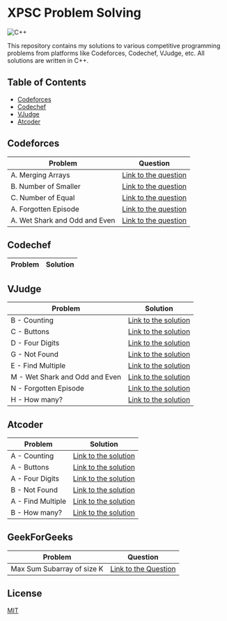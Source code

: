 # XPSC Problem Solving

![C++](https://img.shields.io/badge/C%2B%2B-00599C?style=for-the-badge&logo=c%2B%2B&logoColor=white)

This repository contains my solutions to various competitive programming problems from platforms like Codeforces, Codechef, VJudge, etc. All solutions are written in C++.

## Table of Contents

- [Codeforces](#codeforces)
- [Codechef](#codechef)
- [VJudge](#vjudge)
- [Atcoder](#atcoder)

## Codeforces

| Problem                       | Question                                                                                                 |
| ----------------------------- | -------------------------------------------------------------------------------------------------------- |
| A. Merging Arrays             | [Link to the question](https://codeforces.com/edu/course/2/lesson/9/1/practice/contest/307092/problem/A) |
| B. Number of Smaller          | [Link to the question](https://codeforces.com/edu/course/2/lesson/9/1/practice/contest/307092/problem/B) |
| C. Number of Equal            | [Link to the question](https://codeforces.com/edu/course/2/lesson/9/1/practice/contest/307092/problem/C) |
| A. Forgotten Episode          | [Link to the question](https://codeforces.com/problemset/problem/440/A)                                  |
| A. Wet Shark and Odd and Even | [Link to the question](https://codeforces.com/problemset/problem/621/A)                                  |

## Codechef

| Problem | Solution |
| ------- | -------- |

## VJudge

| Problem                        | Solution                                                     |
| ------------------------------ | ------------------------------------------------------------ |
| B - Counting                   | [Link to the solution](https://vjudge.net/solution/49862697) |
| C - Buttons                    | [Link to the solution](https://vjudge.net/solution/49864748) |
| D - Four Digits                | [Link to the solution](https://vjudge.net/solution/49871311) |
| G - Not Found                  | [Link to the solution](https://vjudge.net/solution/49886953) |
| E - Find Multiple              | [Link to the solution](https://vjudge.net/solution/49903992) |
| M - Wet Shark and Odd and Even | [Link to the solution](https://vjudge.net/solution/49935974) |
| N - Forgotten Episode          | [Link to the solution](https://vjudge.net/solution/49935943) |
| H - How many?                  | [Link to the solution](https://vjudge.net/solution/49967693) |

## Atcoder

| Problem           | Solution                                                                        |
| ----------------- | ------------------------------------------------------------------------------- |
| A - Counting      | [Link to the solution](https://atcoder.jp/contests/abc209/submissions/51240912) |
| A - Buttons       | [Link to the solution](https://atcoder.jp/contests/abc124/submissions/51242274) |
| A - Four Digits   | [Link to the solution](https://atcoder.jp/contests/abc222/submissions/51246731) |
| B - Not Found     | [Link to the solution](https://atcoder.jp/contests/abc071/submissions/51260924) |
| A - Find Multiple | [Link to the solution](https://atcoder.jp/contests/abc220/submissions/51273864) |
| B - How many?     | [Link to the solution](https://atcoder.jp/contests/abc214/submissions/51428191) |

## GeekForGeeks

| Problem                    | Question                                                                                        |
| -------------------------- | ----------------------------------------------------------------------------------------------- |
| Max Sum Subarray of size K | [Link to the Question](https://www.geeksforgeeks.org/problems/max-sum-subarray-of-size-k5313/1) |

## License

[MIT](./LICENSE)
